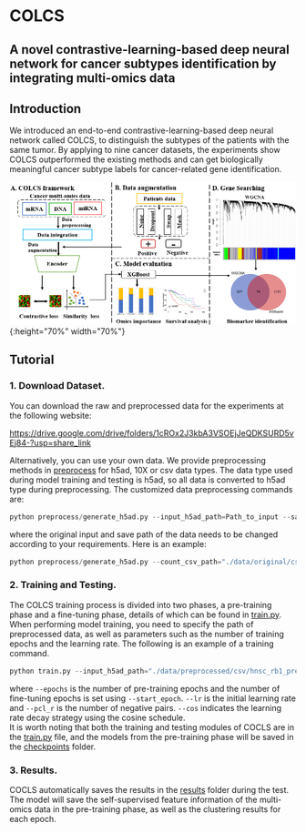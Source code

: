 # COLCS
## A novel contrastive-learning-based deep neural network for cancer subtypes identification by integrating multi-omics data
## Introduction
We introduced an end-to-end contrastive-learning-based deep neural network called COLCS, to distinguish the subtypes of the patients with the same tumor. By applying to nine cancer datasets, the experiments show COLCS outperformed the existing methods and can get biologically meaningful cancer subtype labels for cancer-related gene identification.  

![Framework](https://github.com/Mercuriiio/COLCS/blob/main/Framework.png){:height="70%" width="70%"}
## Tutorial
### 1. Download Dataset.
You can download the raw and preprocessed data for the experiments at the following website:  
   
https://drive.google.com/drive/folders/1cROx2J3kbA3VSOEjJeQDKSURD5vEj84-?usp=share_link  
   
Alternatively, you can use your own data. We provide preprocessing methods in [preprocess](https://github.com/Mercuriiio/COLCS/tree/main/preprocess) for h5ad, 10X or csv data types. The data type used during model training and testing is h5ad, so all data is converted to h5ad type during preprocessing. The customized data preprocessing commands are:   
```python
python preprocess/generate_h5ad.py --input_h5ad_path=Path_to_input --save_h5ad_dir=Path_to_Save_Folder
```
where the original input and save path of the data needs to be changed according to your requirements. Here is an example:   
```python
python preprocess/generate_h5ad.py --count_csv_path="./data/original/csv/hnsc_rb1.csv" --save_h5ad_dir="./data/preprocessed/csv/" --filter --norm --log --scale --select_hvg
```
### 2. Training and Testing.
The COLCS training process is divided into two phases, a pre-training phase and a fine-tuning phase, details of which can be found in [train.py](https://github.com/Mercuriiio/COLCS/blob/main/train.py). When performing model training, you need to specify the path of preprocessed data, as well as parameters such as the number of training epochs and the learning rate. The following is an example of a training command.   
```python
python train.py --input_h5ad_path="./data/preprocessed/csv/hnsc_rb1_preprocessed.h5ad" --epochs 100 --lr 1 --batch_size 512 --pcl_r 1024 --cos
```
where ```--epochs``` is the number of pre-training epochs and the number of fine-tuning epochs is set using ```--start_epoch```. ```--lr``` is the initial learning rate and ```--pcl_r``` is the number of negative pairs. ```--cos``` indicates the learning rate decay strategy using the cosine schedule.  
 It is worth noting that both the training and testing modules of COCLS are in the [train.py](https://github.com/Mercuriiio/COLCS/blob/main/train.py) file, and the models from the pre-training phase will be saved in the [checkpoints](https://github.com/Mercuriiio/COLCS/tree/main/checkpoints) folder.
### 3. Results.
COCLS automatically saves the results in the [results](https://github.com/Mercuriiio/COLCS/tree/main/result/COLCS) folder during the test. The model will save the self-supervised feature information of the multi-omics data in the pre-training phase, as well as the clustering results for each epoch.
